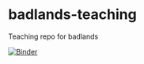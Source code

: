 # badlands-teaching
Teaching repo for badlands

[![Binder](https://mybinder.org/badge_logo.svg)](https://mybinder.org/v2/gh/badlands-model/badlands-teaching/binder)
